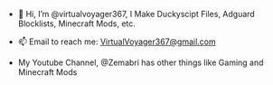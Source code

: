 - 👋 Hi, I’m @virtualvoyager367, I Make Duckyscipt Files, Adguard Blocklists, Minecraft Mods, etc.
- 📫 Email to reach me: VirtualVoyager367@gmail.com

- My Youtube Channel, @Zemabri has other things like Gaming and Minecraft Mods 
